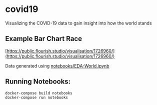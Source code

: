 # covid19
Visualizing the COVID-19 data to gain insight into how the world stands

## Example Bar Chart Race
[https://public.flourish.studio/visualisation/1726960/](https://public.flourish.studio/visualisation/1726960/)  

Data generated using [notebooks/EDA-World.ipynb](notebooks/EDA-World.ipynb)  

## Running Notebooks:
```bash
docker-compose build notebooks
docker-compose run notebooks
```
